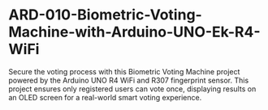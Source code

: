 # ARD-010-Biometric-Voting-Machine-with-Arduino-UNO-Ek-R4-WiFi
Secure the voting process with this Biometric Voting Machine project powered by the Arduino UNO R4 WiFi and R307 fingerprint sensor. This project ensures only registered users can vote once, displaying results on an OLED screen for a real-world smart voting experience.
